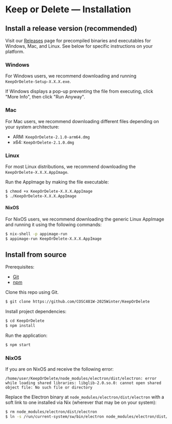 # Keep or Delete — Installation

## Install a release version (recommended)

Visit our [Releases](https://github.com/COSC481W-2025Winter/KeepOrDelete/releases) page for precompiled binaries and executables for Windows, Mac, and Linux. See below for specific instructions on your platform.

### Windows

For Windows users, we recommend downloading and running `KeepOrDelete-Setup-X.X.X.exe`.

If Windows displays a pop-up preventing the file from executing, click "More Info", then click "Run Anyway".

### Mac

For Mac users, we recommend downloading different files depending on your system architecture:

+ ARM: `KeepOrDelete-2.1.0-arm64.dmg`
+ x64: `KeepOrDelete-2.1.0.dmg`

### Linux

For most Linux distributions, we recommend downloading the `KeepOrDelete-X.X.X.AppImage`.

Run the AppImage by making the file executable:

```bash
$ chmod +x KeepOrDelete-X.X.X.AppImage
$ ./KeepOrDelete-X.X.X.AppImage
```

#### NixOS

For NixOS users, we recommend downloading the generic Linux AppImage and running it using the following commands:

```bash
$ nix-shell -p appimage-run
$ appimage-run KeepOrDelete-X.X.X.AppImage
```

## Install from source

<!-- inspo from https://github.com/neovim/neovim/blob/master/INSTALL.md#install-from-source -->

Prerequisites:

+ [Git](https://git-scm.com)
+ [npm](https://www.npmjs.com/)

Clone this repo using Git.

```bash
$ git clone https://github.com/COSC481W-2025Winter/KeepOrDelete
```

Install project dependencies:

```bash
$ cd KeepOrDelete
$ npm install
```

Run the application:

```bash
$ npm start
```

### NixOS

If you are on NixOS and receive the following error:

```
/home/user/KeepOrDelete/node_modules/electron/dist/electron: error while loading shared libraries: libglib-2.0.so.0: cannot open shared object file: No such file or directory
```

Replace the Electron binary at `node_modules/electron/dist/electron` with a soft link to one installed via Nix (wherever that may be on your system):

```bash
$ rm node_modules/electron/dist/electron
$ ln -s /run/current-system/sw/bin/electron node_modules/electron/dist/electron
```
